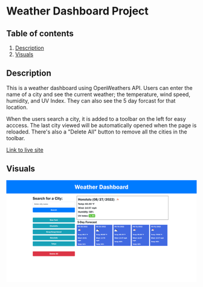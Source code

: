 # Weather Dashboard Project

## Table of contents
1. [Description](#description)
2. [Visuals](#visuals)

## Description
This is a weather dashboard using OpenWeathers API. Users can enter the name of a city and see the current weather; the temperature, wind speed, humidity, and UV Index. They can also see the 5 day forcast for that location.

When the users search a city, it is added to a toolbar on the left for easy acccess. The last city viewed will be automatically opened when the page is reloaded. There's also a "Delete All" button to remove all the cities in the toolbar.

[Link to live site](https://bbelk.github.io/weather-dashboard-project/) 

## Visuals
![Alt text](./assets/images/Weather-Dashboard-Image.png "Website Screenshot")